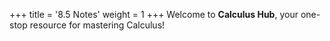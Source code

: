 +++
title = '8.5 Notes'
weight = 1
+++
Welcome to **Calculus Hub**, your one-stop resource for mastering Calculus!
